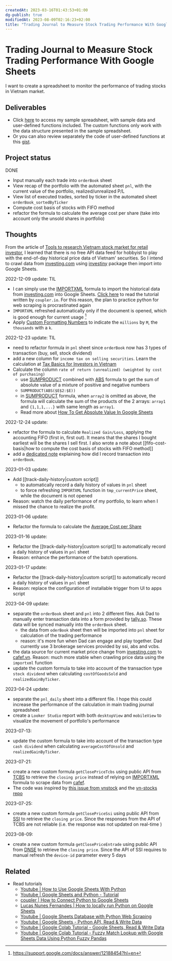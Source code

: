 ```yaml
---
createdAt: 2023-03-16T01:43:53+01:00
dg-publish: true
modifiedAt: 2023-08-09T02:16:23+02:00
title: "Trading Journal to Measure Stock Trading Performance With Google Sheets"
---
```

# Trading Journal to Measure Stock Trading Performance With Google Sheets

I want to create a spreadsheet to monitor the performance of trading stocks in Vietnam market.

## Deliverables

- Click [here](https://docs.google.com/spreadsheets/d/1CMeBjHsBpL8_txMd6hhwQkfvEhAknmi-rNLycZaXszc/edit?usp=sharing) to access my sample spreadsheet, with sample data and user-defined functions included. The custom functions only work with the data structure presented in the sample spreadsheet.
- Or you can also review separately the code of user-defined functions at this [gist](https://gist.github.com/h7b/4fc057be0fff4a5db9fd207c7d156560).

## Project status

DONE

- Input manually each trade into `orderBook` sheet
- View recap of the portfolio with the automated sheet `pnl`, with the current value of the portfolio, realized/unrealized P/L
- View list of executed trades, sorted by ticker in the automated sheet `orderBook_sortedByTicker`
- Compute cost basis of stocks with FIFO method
- refactor the formula to calculate the average cost per share (take into account only the unsold shares in portfolio)

## Thoughts

From the article of [Tools to research Vietnam stock market for retail investor](vn-stock-market-research.md#), I learned that there is no free API data feed for hobbyist to play with the end-of-day historical price data of Vietnam' securities. So I intend to crawl data from [investing.com](https://www.investing.com/) using [investiny](https://github.com/alvarobartt/investiny) package then import into Google Sheets.

2022-12-09 update: TIL

- I can simply use the [IMPORTXML](importxml.md#) formula to import the historical data from [investing.com](https://www.investing.com/) into Google Sheets. [Click here](https://blog.coupler.io/googlefinance-function-advanced-tutorial/) to read the tutorial written by `coupler.io`. For this reason, the plan to practice python for web scraping is procrastinated again
- `IMPORTXML` refreshed automatically only if the document is opened, which is good enough for current usage [^1]
- Apply [Custom Formatting Numbers](custom-formatting-numbers.md#) to indicate the `millions` by `M`, the `thousands` with a `k`.

2022-12-23 update: TIL

- need to refactor formula in `pnl` sheet since `orderBook` now has 3 types of transaction (buy, sell, stock dividend)
- add a new column for `income tax on selling securities`. Learn the calculation at [Tax Basics for Investors in Vietnam](tax-investors-vn.md#)
- Calculate the column `rate of return (unrealized) (weighted by cost of purchasing)`
  - use [SUMPRODUCT](sumproduct.md#) combined with [ABS](https://support.google.com/docs/answer/3093459?hl=en) formula to get the sum of absolute value of a mixture of positive and negative numbers
  - `SUMPRODUCT(ABS($E$2:$E))`
  - in [SUMPRODUCT](sumproduct.md#.md#) formula, when `array2` is omitted as above, the formula will calculate the sum of the products of the 2 arrays: `array1` and `{1,1,1,...}` with same length as `array1`.
  - Read more about [How To Get Absolute Value In Google Sheets](https://www.alphr.com/absolute-value-google-sheets/)

2022-12-24 update:

- refactor the formula to calculate `Realized Gain/Loss`, applying the accounting FIFO (first in, first out). It means that the shares I bought earliest will be the shares I sell first. I also wrote a note about [[fifo-cost-basis|how to compute the cost basis of stocks with FIFO method]]
- add a [dedicated note](data-structure.md#) explaining how did I record transaction into `orderBook`.

2023-01-03 update:

- Add [[track-daily-history|custom script]]
  - to automatically record a daily history of values in `pnl` sheet
  - to force refreshing `IMPORTXML` function in `tmp_currentPrice` sheet, while the document is not opened
- Reason: watch the daily performance of my portfolio, to learn when I missed the chance to realize the profit.

2023-01-06 update:

- Refactor the formula to calculate the [Average Cost per Share](average-cost-per-share.md#)

2023-01-16 update:

- Refactor the [[track-daily-history|custom script]] to automatically record a daily history of values in `pnl` sheet
- Reason: enhance the performance of the batch operations.

2023-01-17 update:

- Refactor the [[track-daily-history|custom script]] to automatically record a daily history of values in `pnl` sheet
- Reason: replace the configuration of installable trigger from UI to apps script

2023-04-09 update:
- separate the `orderBook` sheet and `pnl` into 2 different files. Ask Dad to manually enter transaction data into a form provided by [tally.so](https://tally.so/). These data will be synced manually into the `orderBook` sheet.
    - the data from `oderBook` sheet then will be imported into `pnl` sheet for calculation of the trading performance
    - reason: it's more fun when Dad can engage and play together. Dad currently use 3 brokerage services provided by ssi, abs and vcbs.
- the data source for current market price change from [investing.com](https://www.investing.com/) to [cafef.vn](https://cafef.vn/). Reason: much more stable when crawling price data using the `importxml` function
- update the custom formula to take into account of the transaction type `stock dividend` when calculating `costOfGoodsSold` and `realizedGainByTicker`.

2023-04-24 update:
- separate the `pnl_daily` sheet into a different file. I hope this could increase the performance of the calculation in main trading journal spreadsheet
- create a `Looker Studio` report with both `desktopView` and `mobileView` to visualize the movement of portfolio's performance

2023-07-13:
- update the custom formula to take into account of the transaction type `cash dividend` when calculating `averageCostOfUnsold` and `realizedGainByTicker`.

2023-07-21:
- create a new custom formula `getClosePriceTcbs` using public API from [TCBS](https://www.tcbs.com.vn/en_US/home) to retrieve the `closing price` instead of relying on [IMPORTXML](https://support.google.com/docs/answer/3093342?hl=en) formula to scrape data from [cafef](https://cafef.vn/thi-truong-chung-khoan.chn).
- The code was inspired by [this issue from vnstock](https://github.com/thinh-vu/vnstock/issues/10) and the [vn-stocks repo](https://github.com/telosma/vn-stocks)

2023-07-25:
- create a new custom formula `getClosePriceSsi` using public API from [SSI](https://iboard.ssi.com.vn/) to retrieve the `closing price`. Since the responses from the API of TCBS are not reliable (i.e. the response was not updated on real-time )

2023-08-09:
- create a new custom formula `getClosePriceEntrade` using public API from [DNSE](https://www.dnse.com.vn/) to retrieve the `closing price`. Since the API of SSI requires to manual refresh the `device-id` parameter every 5 days

## Related

- Read tutorials
  - [Youtube | How to Use Google Sheets With Python](https://www.youtube.com/watch?v=bu5wXjz2KvU)
  - [Youtube | Google Sheets and Python - Tutorial](https://www.youtube.com/watch?v=T1vqS1NL89E)
  - [coupler | How to Connect Python to Google Sheets](https://blog.coupler.io/python-to-google-sheets/)
  - [Lucas Nunes Fernandes | How to locally run Python on Google Sheets](https://betterprogramming.pub/how-to-enable-pythons-access-to-google-sheets-e4264cdb545b)
  - [Youtube | Google Sheets Database with Python Web Scraping](https://www.youtube.com/watch?v=ct0xvw_Z0tU)
  - [Youtube | Google Sheets - Python API, Read & Write Data](https://www.youtube.com/watch?v=4ssigWmExak)
  - [Youtube | Google Colab Tutorial - Google Sheets, Read & Write Data](https://www.youtube.com/watch?v=cN7W2EPM-dw)
  - [Youtube | Google Colab Tutorial - Fuzzy Match Lookup with Google Sheets Data Using Python Fuzzy Pandas](https://www.youtube.com/watch?v=M3JYGiM_Xm8)

[^1]: <https://support.google.com/docs/answer/12188454?hl=en>